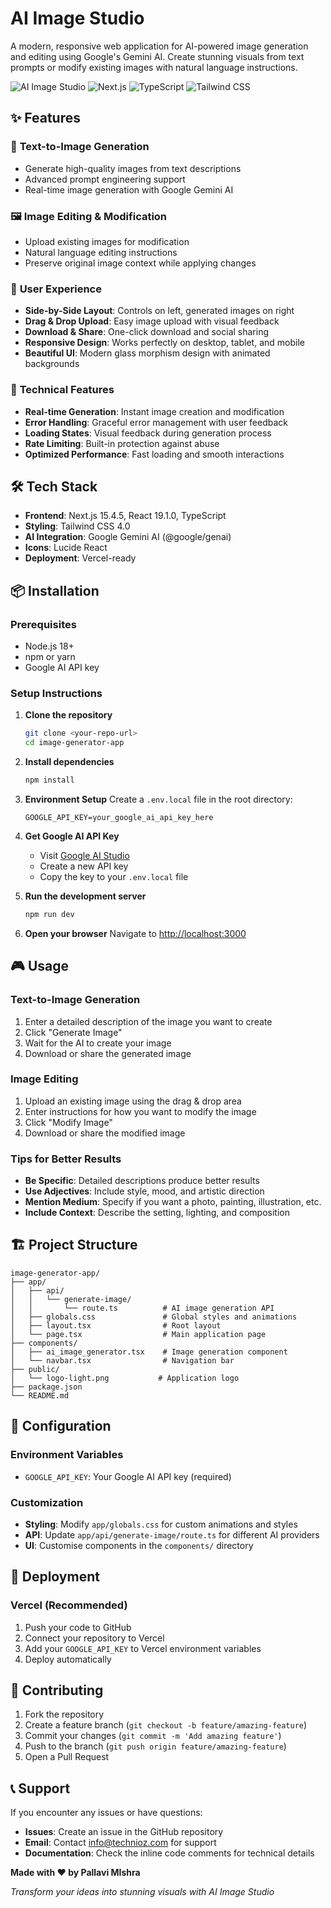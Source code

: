 # AI Image Studio

A modern, responsive web application for AI-powered image generation and editing using Google's Gemini AI. Create stunning visuals from text prompts or modify existing images with natural language instructions.

![AI Image Studio](https://img.shields.io/badge/AI-Powered-blue?style=for-the-badge&logo=google)
![Next.js](https://img.shields.io/badge/Next.js-15.4.5-black?style=for-the-badge&logo=next.js)
![TypeScript](https://img.shields.io/badge/TypeScript-5.0-blue?style=for-the-badge&logo=typescript)
![Tailwind CSS](https://img.shields.io/badge/Tailwind_CSS-4.0-38B2AC?style=for-the-badge&logo=tailwind-css)

## ✨ Features

### 🎨 **Text-to-Image Generation**
- Generate high-quality images from text descriptions
- Advanced prompt engineering support
- Real-time image generation with Google Gemini AI

### 🖼️ **Image Editing & Modification**
- Upload existing images for modification
- Natural language editing instructions
- Preserve original image context while applying changes

### 🎯 **User Experience**
- **Side-by-Side Layout**: Controls on left, generated images on right
- **Drag & Drop Upload**: Easy image upload with visual feedback
- **Download & Share**: One-click download and social sharing
- **Responsive Design**: Works perfectly on desktop, tablet, and mobile
- **Beautiful UI**: Modern glass morphism design with animated backgrounds

### 🚀 **Technical Features**
- **Real-time Generation**: Instant image creation and modification
- **Error Handling**: Graceful error management with user feedback
- **Loading States**: Visual feedback during generation process
- **Rate Limiting**: Built-in protection against abuse
- **Optimized Performance**: Fast loading and smooth interactions

## 🛠️ Tech Stack

- **Frontend**: Next.js 15.4.5, React 19.1.0, TypeScript
- **Styling**: Tailwind CSS 4.0
- **AI Integration**: Google Gemini AI (@google/genai)
- **Icons**: Lucide React
- **Deployment**: Vercel-ready

## 📦 Installation

### Prerequisites
- Node.js 18+ 
- npm or yarn
- Google AI API key

### Setup Instructions

1. **Clone the repository**
   ```bash
   git clone <your-repo-url>
   cd image-generator-app
   ```

2. **Install dependencies**
   ```bash
   npm install
   ```

3. **Environment Setup**
   Create a `.env.local` file in the root directory:
   ```env
   GOOGLE_API_KEY=your_google_ai_api_key_here
   ```

4. **Get Google AI API Key**
   - Visit [Google AI Studio](https://aistudio.google.com/)
   - Create a new API key
   - Copy the key to your `.env.local` file

5. **Run the development server**
   ```bash
   npm run dev
   ```

6. **Open your browser**
   Navigate to [http://localhost:3000](http://localhost:3000)

## 🎮 Usage

### Text-to-Image Generation
1. Enter a detailed description of the image you want to create
2. Click "Generate Image"
3. Wait for the AI to create your image
4. Download or share the generated image

### Image Editing
1. Upload an existing image using the drag & drop area
2. Enter instructions for how you want to modify the image
3. Click "Modify Image"
4. Download or share the modified image

### Tips for Better Results
- **Be Specific**: Detailed descriptions produce better results
- **Use Adjectives**: Include style, mood, and artistic direction
- **Mention Medium**: Specify if you want a photo, painting, illustration, etc.
- **Include Context**: Describe the setting, lighting, and composition

## 🏗️ Project Structure

```
image-generator-app/
├── app/
│   ├── api/
│   │   └── generate-image/
│   │       └── route.ts          # AI image generation API
│   ├── globals.css               # Global styles and animations
│   ├── layout.tsx                # Root layout
│   └── page.tsx                  # Main application page
├── components/
│   ├── ai_image_generator.tsx    # Image generation component
│   └── navbar.tsx                # Navigation bar
├── public/
│   └── logo-light.png           # Application logo
├── package.json
└── README.md
```

## 🔧 Configuration

### Environment Variables
- `GOOGLE_API_KEY`: Your Google AI API key (required)

### Customization
- **Styling**: Modify `app/globals.css` for custom animations and styles
- **API**: Update `app/api/generate-image/route.ts` for different AI providers
- **UI**: Customise components in the `components/` directory

## 🚀 Deployment

### Vercel (Recommended)
1. Push your code to GitHub
2. Connect your repository to Vercel
3. Add your `GOOGLE_API_KEY` to Vercel environment variables
4. Deploy automatically

## 🤝 Contributing

1. Fork the repository
2. Create a feature branch (`git checkout -b feature/amazing-feature`)
3. Commit your changes (`git commit -m 'Add amazing feature'`)
4. Push to the branch (`git push origin feature/amazing-feature`)
5. Open a Pull Request

## 📞 Support

If you encounter any issues or have questions:

- **Issues**: Create an issue in the GitHub repository
- **Email**: Contact info@technioz.com for support
- **Documentation**: Check the inline code comments for technical details


**Made with ❤️ by Pallavi MIshra**

*Transform your ideas into stunning visuals with AI Image Studio*
